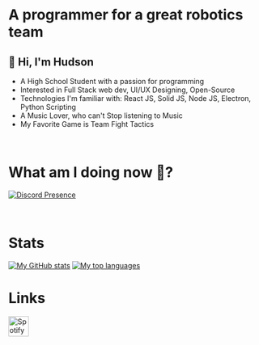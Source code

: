 
# A programmer for a great robotics team

## 👋 Hi, I'm **Hudson**
-  A High School Student with a passion for programming
-  Interested in Full Stack web dev, UI/UX Designing, Open-Source
-  Technologies I'm familiar with: React JS, Solid JS, Node JS, Electron, Python Scripting
-  A Music Lover, who can't Stop listening to Music
-  My Favorite Game is Team Fight Tactics

</br>

# What am I doing now 🤔?
[![Discord Presence](https://lanyard.kyrie25.me/api/526880589236666419?bg=282a36&gradient=274a6b-274a6b&&waveSpotifyColor=24282b&waveColor=24282b)](https://discord.com/users/526880589236666419)

</br>

# Stats
[![My GitHub stats](https://github-readme-stats.vercel.app/api?username=bleulyl&show_icons=true&theme=prussian)](https://github.com/anuraghazra/github-readme-stats)
[![My top languages](https://github-readme-stats.vercel.app/api/top-langs/?username=bleulyl&show_icons=true&theme=prussian)](https://github.com/anuraghazra/github-readme-stats)


# Links
[<img alt="Spotify" width="40px" src="assets\Spotify.png" />](https://open.spotify.com/user/u1cu6701ox4nrkfxrspxu2nk9)

